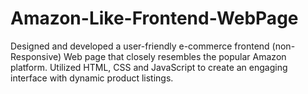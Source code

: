 # Amazon-Like-Frontend-WebPage
Designed and developed a user-friendly e-commerce frontend (non-Responsive) Web page that closely resembles the popular Amazon platform. Utilized HTML, CSS and JavaScript to create an engaging interface with dynamic product listings.
